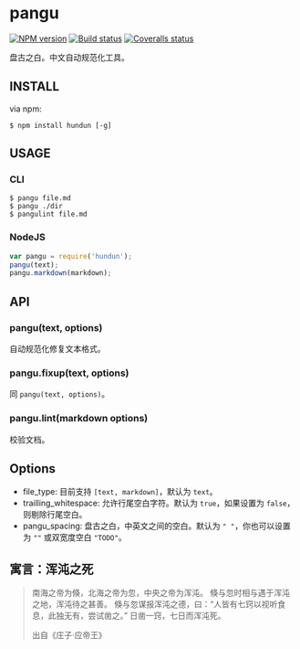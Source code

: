 
# pangu

[![NPM version][npm-badge]][npm-url]
[![Build status][travis-badge]][travis-url]
[![Coveralls status][Coveralls-badge]][coveralls-url]

[npm-badge]: https://img.shields.io/npm/v/hundun.svg?style=flat
[npm-url]: https://www.npmjs.com/package/hundun
[travis-badge]: https://travis-ci.org/hotoo/pangu.svg
[travis-url]: https://travis-ci.org/hotoo/pangu
[coveralls-badge]: https://coveralls.io/repos/hotoo/pangu/badge.svg?branch=master
[coveralls-url]: https://coveralls.io/r/hotoo/pangu

盘古之白。中文自动规范化工具。

## INSTALL

via npm:

```
$ npm install hundun [-g]
```

## USAGE

### CLI

```
$ pangu file.md
$ pangu ./dir
$ pangulint file.md
```

### NodeJS

```js
var pangu = require('hundun');
pangu(text);
pangu.markdown(markdown);
```

## API

### pangu(text, options)

自动规范化修复文本格式。

### pangu.fixup(text, options)

同 `pangu(text, options)`。

### pangu.lint(markdown options)

校验文档。

## Options

* file_type: 目前支持 `[text, markdown]`，默认为 `text`。
* trailling_whitespace: 允许行尾空白字符。默认为 `true`，如果设置为 `false`，则剔除行尾空白。
* pangu_spacing: 盘古之白，中英文之间的空白。默认为 `" "`，你也可以设置为 `""` 或双宽度空白 `"TODO"`。

## 寓言：浑沌之死

> 南海之帝为倏，北海之帝为忽，中央之帝为浑沌。
> 倏与忽时相与遇于浑沌之地，浑沌待之甚善。
> 倏与忽谋报浑沌之德，曰：“人皆有七窍以视听食息，此独无有，尝试凿之。”
> 日凿一窍，七日而浑沌死。
>
> 出自《庄子·应帝王》
